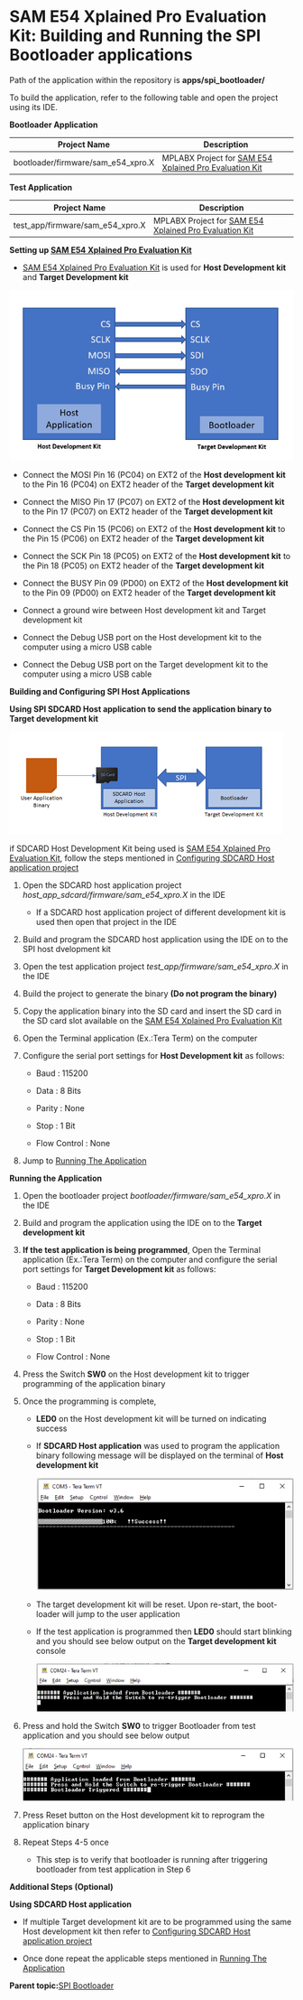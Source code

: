 # SAM E54 Xplained Pro Evaluation Kit: Building and Running the SPI Bootloader applications

Path of the application within the repository is **apps/spi\_bootloader/**

To build the application, refer to the following table and open the project using its IDE.

**Bootloader Application**

|Project Name|Description|
|------------|-----------|
|bootloader/firmware/sam\_e54\_xpro.X|MPLABX Project for [SAM E54 Xplained Pro Evaluation Kit](https://www.microchip.com/en-us/development-tool/atsame54-xpro)|

**Test Application**

|Project Name|Description|
|------------|-----------|
|test\_app/firmware/sam\_e54\_xpro.X|MPLABX Project for [SAM E54 Xplained Pro Evaluation Kit](https://www.microchip.com/en-us/development-tool/atsame54-xpro)|

**Setting up [SAM E54 Xplained Pro Evaluation Kit](https://www.microchip.com/en-us/development-tool/atsame54-xpro)**

-   [SAM E54 Xplained Pro Evaluation Kit](https://www.microchip.com/en-us/development-tool/atsame54-xpro) is used for **Host Development kit** and **Target Development kit**


![spi_bootloader_host_target_connection](GUID-39E016F1-7841-47EA-A544-C64953457AA9-low.png)

-   Connect the MOSI Pin 16 \(PC04\) on EXT2 of the **Host development kit** to the Pin 16 \(PC04\) on EXT2 header of the **Target development kit**

-   Connect the MISO Pin 17 \(PC07\) on EXT2 of the **Host development kit** to the Pin 17 \(PC07\) on EXT2 header of the **Target development kit**

-   Connect the CS Pin 15 \(PC06\) on EXT2 of the **Host development kit** to the Pin 15 \(PC06\) on EXT2 header of the **Target development kit**

-   Connect the SCK Pin 18 \(PC05\) on EXT2 of the **Host development kit** to the Pin 18 \(PC05\) on EXT2 header of the **Target development kit**

-   Connect the BUSY Pin 09 \(PD00\) on EXT2 of the **Host development kit** to the Pin 09 \(PD00\) on EXT2 header of the **Target development kit**

-   Connect a ground wire between Host development kit and Target development kit

-   Connect the Debug USB port on the Host development kit to the computer using a micro USB cable

-   Connect the Debug USB port on the Target development kit to the computer using a micro USB cable


**Building and Configuring SPI Host Applications**

**Using SPI SDCARD Host application to send the application binary to Target development kit**

![host_app_sdcard_setup](GUID-B4BBE222-1ED6-4DD2-8782-E743E123863C-low.png)

if SDCARD Host Development Kit being used is [SAM E54 Xplained Pro Evaluation Kit](https://www.microchip.com/developmenttools/ProductDetails/atsame54-xpro), follow the steps mentioned in [Configuring SDCARD Host application project](GUID-F3AB4AF7-7ACB-4670-8983-368850E93550.md#)

1.  Open the SDCARD host application project *host\_app\_sdcard/firmware/sam\_e54\_xpro.X* in the IDE

    -   If a SDCARD host application project of different development kit is used then open that project in the IDE

2.  Build and program the SDCARD host application using the IDE on to the SPI host dvelopment kit

3.  Open the test application project *test\_app/firmware/sam\_e54\_xpro.X* in the IDE

4.  Build the project to generate the binary **\(Do not program the binary\)**

5.  Copy the application binary into the SD card and insert the SD card in the SD card slot available on the [SAM E54 Xplained Pro Evaluation Kit](https://www.microchip.com/developmenttools/ProductDetails/atsame54-xpro)

6.  Open the Terminal application \(Ex.:Tera Term\) on the computer

7.  Configure the serial port settings for **Host Development kit** as follows:

    -   Baud : 115200

    -   Data : 8 Bits

    -   Parity : None

    -   Stop : 1 Bit

    -   Flow Control : None

8.  Jump to [Running The Application](#running-the-application)


**Running the Application**

1.  Open the bootloader project *bootloader/firmware/sam\_e54\_xpro.X* in the IDE

2.  Build and program the application using the IDE on to the **Target development kit**

3.  **If the test application is being programmed**, Open the Terminal application \(Ex.:Tera Term\) on the computer and configure the serial port settings for **Target Development kit** as follows:

    -   Baud : 115200

    -   Data : 8 Bits

    -   Parity : None

    -   Stop : 1 Bit

    -   Flow Control : None

4.  Press the Switch **SW0** on the Host development kit to trigger programming of the application binary

5.  Once the programming is complete,

    -   **LED0** on the Host development kit will be turned on indicating success

    -   If **SDCARD Host application** was used to program the application binary following message will be displayed on the terminal of **Host development kit**

        ![spi_bootloader_host_app_sdcard_output](GUID-858F596B-E0C0-47B9-8268-D079B8FB23C4-low.png)

    -   The target development kit will be reset. Upon re-start, the boot-loader will jump to the user application

    -   If the test application is programmed then **LED0** should start blinking and you should see below output on the **Target development kit** console

        ![output](GUID-308A6410-4DBE-4EE9-9064-94C4C761359D-low.png)

6.  Press and hold the Switch **SW0** to trigger Bootloader from test application and you should see below output

    ![output](GUID-47936BDA-91A0-4CD1-9728-A55B5980E707-low.png)

7.  Press Reset button on the Host development kit to reprogram the application binary

8.  Repeat Steps 4-5 once

    -   This step is to verify that bootloader is running after triggering bootloader from test application in Step 6


**Additional Steps \(Optional\)**

**Using SDCARD Host application**

-   If multiple Target development kit are to be programmed using the same Host development kit then refer to [Configuring SDCARD Host application project](GUID-F3AB4AF7-7ACB-4670-8983-368850E93550.md)

-   Once done repeat the applicable steps mentioned in [Running The Application](#running-the-application)


**Parent topic:**[SPI Bootloader](GUID-F4A670E4-FFF6-4F50-A86E-4A59F50517F2.md)

